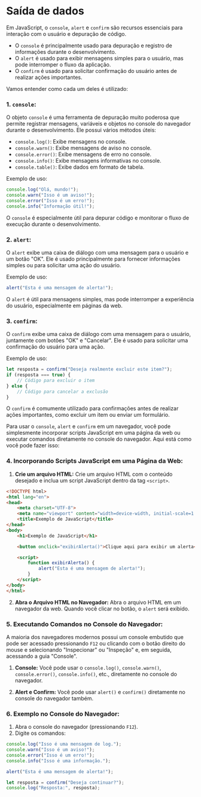 # Saída de dados

Em JavaScript, o `console`, `alert` e `confirm` são recursos essenciais para interação com o usuário e depuração de código. 
- O `console` é principalmente usado para depuração e registro de informações durante o desenvolvimento.
- O `alert` é usado para exibir mensagens simples para o usuário, mas pode interromper o fluxo da aplicação.
- O `confirm` é usado para solicitar confirmação do usuário antes de realizar ações importantes.

Vamos entender como cada um deles é utilizado:

### 1. `console`:

O objeto `console` é uma ferramenta de depuração muito poderosa que permite registrar mensagens, variáveis e objetos no console do navegador durante o desenvolvimento. Ele possui vários métodos úteis:

- `console.log()`: Exibe mensagens no console.
- `console.warn()`: Exibe mensagens de aviso no console.
- `console.error()`: Exibe mensagens de erro no console.
- `console.info()`: Exibe mensagens informativas no console.
- `console.table()`: Exibe dados em formato de tabela.

Exemplo de uso:

```javascript
console.log("Olá, mundo!");
console.warn("Isso é um aviso!");
console.error("Isso é um erro!");
console.info("Informação útil!");
```

O `console` é especialmente útil para depurar código e monitorar o fluxo de execução durante o desenvolvimento.

### 2. `alert`:

O `alert` exibe uma caixa de diálogo com uma mensagem para o usuário e um botão "OK". Ele é usado principalmente para fornecer informações simples ou para solicitar uma ação do usuário.

Exemplo de uso:

```javascript
alert("Esta é uma mensagem de alerta!");
```

O `alert` é útil para mensagens simples, mas pode interromper a experiência do usuário, especialmente em páginas da web.

### 3. `confirm`:

O `confirm` exibe uma caixa de diálogo com uma mensagem para o usuário, juntamente com botões "OK" e "Cancelar". Ele é usado para solicitar uma confirmação do usuário para uma ação.

Exemplo de uso:

```javascript
let resposta = confirm("Deseja realmente excluir este item?");
if (resposta === true) {
    // Código para excluir o item
} else {
    // Código para cancelar a exclusão
}
```

O `confirm` é comumente utilizado para confirmações antes de realizar ações importantes, como excluir um item ou enviar um formulário.


Para usar o `console`, `alert` e `confirm` em um navegador, você pode simplesmente incorporar scripts JavaScript em uma página da web ou executar comandos diretamente no console do navegador. Aqui está como você pode fazer isso:

### 4. Incorporando Scripts JavaScript em uma Página da Web:

1. **Crie um arquivo HTML:**
   Crie um arquivo HTML com o conteúdo desejado e inclua um script JavaScript dentro da tag `<script>`.

```html
<!DOCTYPE html>
<html lang="en">
<head>
    <meta charset="UTF-8">
    <meta name="viewport" content="width=device-width, initial-scale=1.0">
    <title>Exemplo de JavaScript</title>
</head>
<body>
    <h1>Exemplo de JavaScript</h1>

    <button onclick="exibirAlerta()">Clique aqui para exibir um alerta</button>

    <script>
        function exibirAlerta() {
            alert("Esta é uma mensagem de alerta!");
        }
    </script>
</body>
</html>
```

2. **Abra o Arquivo HTML no Navegador:**
   Abra o arquivo HTML em um navegador da web. Quando você clicar no botão, o `alert` será exibido.

### 5. Executando Comandos no Console do Navegador:

A maioria dos navegadores modernos possui um console embutido que pode ser acessado pressionando `F12` ou clicando com o botão direito do mouse e selecionando "Inspecionar" ou "Inspeção" e, em seguida, acessando a guia "Console".

1. **Console:**
   Você pode usar o `console.log()`, `console.warn()`, `console.error()`, `console.info()`, etc., diretamente no console do navegador.

2. **Alert e Confirm:**
   Você pode usar `alert()` e `confirm()` diretamente no console do navegador também.

### 6. Exemplo no Console do Navegador:

1. Abra o console do navegador (pressionando `F12`).
2. Digite os comandos:

```javascript
console.log("Isso é uma mensagem de log.");
console.warn("Isso é um aviso!");
console.error("Isso é um erro!");
console.info("Isso é uma informação.");

alert("Esta é uma mensagem de alerta!");

let resposta = confirm("Deseja continuar?");
console.log("Resposta:", resposta);
```




